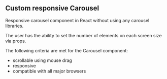
## Custom responsive Carousel

Responsive carousel component in React without using any carousel libraries. 

The user has the ability to set the number of elements on each screen size via props.

The following criteria are met for the Carousel component:
- scrollable using mouse drag
- responsive
- compatible with all major browsers

